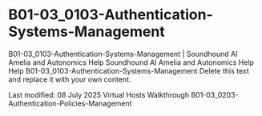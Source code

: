 # B01-03_0103-Authentication-Systems-Management

B01-03_0103-Authentication-Systems-Management | Soundhound AI Amelia and Autonomics Help Soundhound AI Amelia and Autonomics Help Help B01-03_0103-Authentication-Systems-Management Delete this text and replace it with your own content.

Last modified: 08 July 2025 Virtual Hosts Walkthrough B01-03_0203-Authentication-Policies-Management